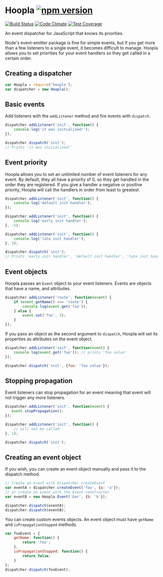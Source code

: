 # Hoopla [![npm version](https://badge.fury.io/js/hoopla.svg)](http://badge.fury.io/js/hoopla)

[![Build Status](https://travis-ci.org/justinhoward/hoopla.svg)](https://travis-ci.org/justinhoward/hoopla)
[![Code Climate](https://codeclimate.com/github/justinhoward/hoopla/badges/gpa.svg)](https://codeclimate.com/github/justinhoward/hoopla)
[![Test Coverage](https://codeclimate.com/github/justinhoward/hoopla/badges/coverage.svg)](https://codeclimate.com/github/justinhoward/hoopla)

An event dispatcher for JavaScript that knows its priorities.

Node's event-emitter package is fine for simple events, but if you get more than a
few listeners to a single event, it becomes difficult to manage. Hoopla allows you to
set priorities for your event handlers so they get called in a certain order.

## Creating a dispatcher

```javascript
var Hoopla = require('hoopla');
var dispatcher = new Hoopla();
```

## Basic events

Add listeners with the `addListener` method and fire events with `dispatch`.

```javascript
dispatcher.addListener('init', function() {
    console.log('it was initialized!');
});

dispatcher.dispatch('init');
// Prints 'it was initialized!'
```

## Event priority

Hoopla allows you to set an unlimited number of event listeners
for any event. By default, they all have a priority of 0, so they get
handled in the order they are registered. If you give a handler a negative or positive
priority, Hoopla will call the handlers in order from least to greatest.

```javascript
dispatcher.addListener('init', function() {
    console.log('default init handler');
});

dispatcher.addListener('init', function() {
    console.log('early init handler');
}, -5);

dispatcher.addListener('init', function() {
    console.log('late init handler');
}, 3);

dispatcher.dispatch('init');
// Prints 'early init handler', 'default init handler', 'late init handler'
```

## Event objects

Hoopla passes an `Event` object to your event listeners. Events are objects that have a name, and attributes.

```javascript
dispatcher.addListener('route', function(event) {
    if (event.getName() === 'route') {
        console.log(event.get('foo'));
    } else {
        event.set('foo', 3);
    }
});
```

If you pass an object as the second argument to `dispatch`, Hoopla will set its properties
as attributes on the event object.

```javascript
dispatcher.addListener('init', function(event) {
    console.log(event.get('foo')); // prints 'foo value'
});

dispatcher.dispatch('init', {foo: 'foo value'});
```

## Stopping propagation

Event listeners can stop propagation for an event meaning that event will not trigger any more listeners.

```javascript
dispatcher.addListener('init', function(event) {
   event.stopPropagation();
});

dispatcher.addListener('init', function() {
    // will not be called
}, 1);

dispatcher.dispatch('init');
```

## Creating an event object

If you wish, you can create an event object manually and pass it to the dispatch method.

```javascript
// Create an event with dispatcher.createEvent
var eventA = dispatcher.createEvent('foo', {a: 'a'});
// or create an event with the Event constructor
var eventB = new Hoopla.Event('bar', {b: 'b'});

dispatcher.dispatch(eventA);
dispatcher.dispatch(eventB);
```

You can create custom events objects. An event object must have `getName` and `isPropagationStopped` methods.

```javascript
var fooEvent = {
    getName: function() {
        return 'foo';
    },
    isPropagationStopped: function() {
        return false;
    }
};
dispatcher.dispatch(fooEvent);
```
